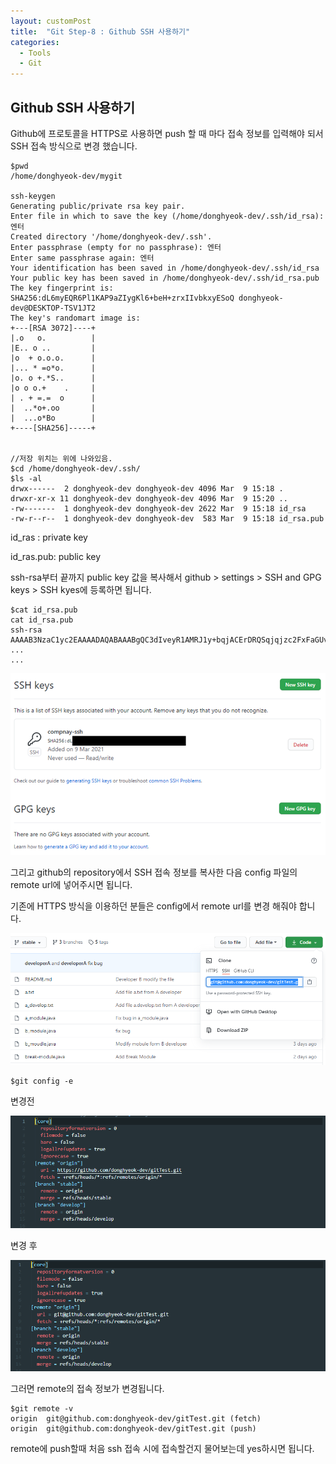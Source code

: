```yaml
---
layout: customPost
title:  "Git Step-8 : Github SSH 사용하기"
categories: 
  - Tools
  - Git
---
```



## Github SSH 사용하기

Github에 프로토콜을 HTTPS로 사용하면 push 할 때 마다 접속 정보를 입력해야 되서 SSH 접속 방식으로 변경 했습니다.

```
$pwd
/home/donghyeok-dev/mygit

ssh-keygen
Generating public/private rsa key pair.
Enter file in which to save the key (/home/donghyeok-dev/.ssh/id_rsa): 엔터
Created directory '/home/donghyeok-dev/.ssh'.
Enter passphrase (empty for no passphrase): 엔터
Enter same passphrase again: 엔터
Your identification has been saved in /home/donghyeok-dev/.ssh/id_rsa
Your public key has been saved in /home/donghyeok-dev/.ssh/id_rsa.pub
The key fingerprint is:
SHA256:dL6myEQR6Pl1KAP9aZIygKl6+beH+zrxIIvbkxyESoQ donghyeok-dev@DESKTOP-TSV1JT2
The key's randomart image is:
+---[RSA 3072]----+
|.o   o.          |
|E.. o ..         |
|o  + o.o.o.      |
|... * =o*o.      |
|o. o +.*S..      |
|o o o.+    .     |
| . + =.=  o      |
|  ..*o+.oo       |
|  ...o*Bo        |
+----[SHA256]-----+


//저장 위치는 위에 나와있음.
$cd /home/donghyeok-dev/.ssh/
$ls -al
drwx------  2 donghyeok-dev donghyeok-dev 4096 Mar  9 15:18 .
drwxr-xr-x 11 donghyeok-dev donghyeok-dev 4096 Mar  9 15:20 ..
-rw-------  1 donghyeok-dev donghyeok-dev 2622 Mar  9 15:18 id_rsa
-rw-r--r--  1 donghyeok-dev donghyeok-dev  583 Mar  9 15:18 id_rsa.pub
```

id_ras : private key  

id_ras.pub: public key

ssh-rsa부터 끝까지 public key 값을 복사해서 github > settings > SSH and GPG keys > SSH kyes에 등록하면 됩니다.

```
$cat id_rsa.pub
cat id_rsa.pub
ssh-rsa AAAAB3NzaC1yc2EAAAADAQABAAABgQC3dIveyR1AMRJ1y+bqjACErDRQSqjqjzc2FxFaGUvKyhI4OHSsBuns9OpGqJnX+QyZ/Xk4CCdYDZGXT/M/X6pvKkOaB+VaYFcB2obsFkWOvyUNeLbXf76yYcOSvs/u3hTNIFu9jx0nBuaz8vfAm6
...
...
```

![image-20210309152920556](/assets/images/posts\image-20210309152920556.png)

그리고 github의 repository에서 SSH 접속 정보를 복사한 다음 config 파일의 remote url에 넣어주시면 됩니다.

기존에 HTTPS 방식을 이용하던 분들은 config에서 remote url를 변경 해줘야 합니다.

![image-20210309153820815](/assets/images/posts\image-20210309153820815.png)

```
$git config -e
```

변경전

![image-20210309153558973](/assets/images/posts\image-20210309153558973.png)

변경 후 

![image-20210309153923766](/assets/images/posts\image-20210309153923766.png)

그러면 remote의 접속 정보가 변경됩니다.

```
$git remote -v
origin  git@github.com:donghyeok-dev/gitTest.git (fetch)
origin  git@github.com:donghyeok-dev/gitTest.git (push)
```



remote에 push할때 처음 ssh 접속 시에 접속할건지 물어보는데 yes하시면 됩니다.
